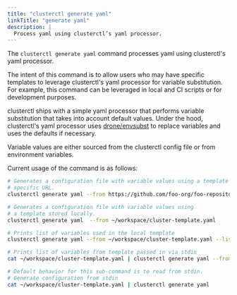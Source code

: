 ```yaml
---
title: "clusterctl generate yaml"
linkTitle: "generate yaml"
description: |
  Process yaml using clusterctl’s yaml processor.
---
```


The `clusterctl generate yaml` command processes yaml using clusterctl's yaml
processor.

The intent of this command is to allow users who may have specific templates
to leverage clusterctl's yaml processor for variable substitution. For
example, this command can be leveraged in local and CI scripts or for
development purposes.

clusterctl ships with a simple yaml processor that performs variable
substitution that takes into account default values.
Under the hood, clusterctl's yaml processor uses
[drone/envsubst][drone-envsubst] to replace variables and uses the defaults if
necessary.

Variable values are either sourced from the clusterctl config file or
from environment variables.

Current usage of the command is as follows:
```bash
# Generates a configuration file with variable values using a template from a
# specific URL.
clusterctl generate yaml --from https://github.com/foo-org/foo-repository/blob/main/cluster-template.yaml

# Generates a configuration file with variable values using
# a template stored locally.
clusterctl generate yaml  --from ~/workspace/cluster-template.yaml

# Prints list of variables used in the local template
clusterctl generate yaml --from ~/workspace/cluster-template.yaml --list-variables

# Prints list of variables from template passed in via stdin
cat ~/workspace/cluster-template.yaml | clusterctl generate yaml --from - --list-variables

# Default behavior for this sub-command is to read from stdin.
# Generate configuration from stdin
cat ~/workspace/cluster-template.yaml | clusterctl generate yaml
```

<!-- Links -->
[drone-envsubst]: https://github.com/drone/envsubst
